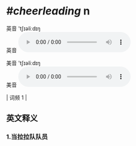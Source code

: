 # ***\#cheerleading*** n
英音 'tʃɪəliːdɪŋ  
英音
<audio src="./media/cheerleading1.aac" controls="controls"></audio>

美音 'tʃɪəliːdɪŋ  
美音
<audio src="./media/cheerleading2.aac" controls="controls"></audio>



| 词频 1 |  

英文释义
---
### 1.**当拉拉队队员**  


